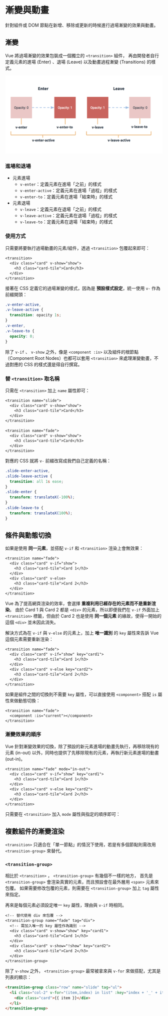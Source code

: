 # 漸變與動畫

針對組件或 DOM 節點在新增、移除或更新的時候進行過場漸變的效果與動畫。

## 漸變

Vue 將過場漸變的效果包裝成一個獨立的 `<transition>` 組件，
再由開發者自行定義元素的進場 (Enter) 、退場 (Leave) 以及動畫過程漸變 (Transitions) 的樣式。

![transition](./transition.png)

### 進場和退場

- 元素進場
  - `v-enter`：定義元素在進場「之前」的樣式
  - `v-enter-active`：定義元素在進場「過程」的樣式
  - `v-enter-to`：定義元素在進場「結束時」的樣式
- 元素退場
  - `v-leave`：定義元素在退場「之前」的樣式
  - `v-leave-active`：定義元素在退場「過程」的樣式
  - `v-leave-to`：定義元素在退場「結束時」的樣式

### 使用方式

只需要將要執行過場動畫的元素/組件，透過 `<transition>` 包覆起來即可：

```html{1,5}
<transition>
  <div class="card" v-show="show">
    <h3 class="card-tile">Card</h3>
  </div>
</transition>
```

接著在 CSS 定義它的過場漸變的樣式，因為是 **預設樣式設定**，統一使用 `v-` 作為前綴開頭：

```scss
.v-enter-active,
.v-leave-active {
  transition: opacity 1s;
}
.v-enter,
.v-leave-to {
  opacity: 0;
}
```

<TryBox>
  <component-transition-TransitionOpacity />
</TryBox>

除了 `v-if` 、 `v-show` 之外，像是 `<component :is>` 以及組件的根節點（Component Root Nodes）也都可以套用 `<transition>` 來處理漸變動畫，不過對應的 CSS 的樣式還是得自行撰寫。

### 替 `<transition>` 取名稱

只需在 `<transition>` 加上 `name` 屬性即可：

```html{1,7}
<transition name="slide">
  <div class="card" v-show="show">
    <h3 class="card-tile">Card</h3>
  </div>
</transition>

<transition name="fade">
  <div class="card" v-show="show">
    <h3 class="card-tile">Card</h3>
  </div>
</transition>
```

對應的 CSS 就將 `v-` 前綴改寫成我們自己定義的名稱：

```scss
.slide-enter-active,
.slide-leave-active {
  transition: all 1s ease;
}
.slide-enter {
  transform: translateX(-100%);
}
.slide-leave-to {
  transform: translateX(100%);
}
```

<TryBox>
  <component-transition-NamedTransition />
</TryBox>

## 條件與動態切換

如果是使用 **同一元素**，並搭配 `v-if` 和 `<transition>` 渲染上會無效果：

```html{2,5}
<transition name="fade">
  <div class="card" v-if="show">
    <h3 class="card-tile">Card 1</h3>
  </div>
  <div class="card" v-else>
    <h3 class="card-tile">Card 2</h3>
  </div>
</transition>
```

<TryBox>
  <component-transition-TransitionNoKey />
</TryBox>

Vue 為了提高網頁渲染的效率，會選擇 **重複利用已經存在的元素而不是重新渲染**。
由於 Card 1 與 Card 2 都是 `<div>` 的元素，所以即便我們在 `v-if` 外面加上 `<transition>` 標籤，但由於 Card 2 也是使用 **同一個元素** 的緣故，使得一開始的這個 `<div>` 並未因此消失。

解決方式為在 `v-if` 與 `v-else` 的元素上，加上 **唯一識別** 的 `key` 屬性來告訴 Vue 這個元素需要重新渲染：

```html{2,5}
<transition name="fade">
  <div class="card" v-if="show" key="card1">
    <h3 class="card-tile">Card 1</h3>
  </div>
  <div class="card" v-else key="card2">
    <h3 class="card-tile">Card 2</h3>
  </div>
</transition>
```

<TryBox>
  <component-transition-TransitionWithKey />
</TryBox>

如果是組件之間的切換則不需要 `key` 屬性，可以直接使用 `<component>` 搭配 `is` 屬性來做動態切換：

```html{2}
<transition name="fade">
  <component :is="current"></component>
</transition>
```

### 漸變效果的順序

Vue 針對漸變效果的切換，除了預設的新元素進場的動畫先執行，再移除現有的元素 (in-out) 以外，同時也提供了先移除現有的元素，再執行新元素進場的動畫 (out-in)。

```html{1}
<transition name="fade" mode="in-out">
  <div class="card" v-if="show" key="card1">
    <h3 class="card-tile">Card 1</h3>
  </div>
  <div class="card" v-else key="card2">
    <h3 class="card-tile">Card 2</h3>
  </div>
</transition>
```

只需要在 `<transition>` 加入 `mode` 屬性與指定的順序即可：

<TryBox>
  <component-transition-TransitionMode />
</TryBox>

## 複數組件的漸變渲染

`<transition>` 只適合在「單一節點」的情況下使用，若是有多個節點則需改用 `<transition-group>` 來替代。

### `<transition-group>`

相比於 `<transition>` ， `<transition-group>` 有幾個不一樣的地方，
首先是 `<transition-group>` 會渲染真實的元素，而且預設會在最外層用 `<span>` 元素來包覆。 如果需要修改包覆的元素，則需要在 `<transition-group>` 加上 `tag` 屬性來指定。

再來是每個元素必須設定唯一 `key` 屬性，理由與 `v-if` 時相同。

```html{2,4,7}
<!-- 替代使用 div 來包覆 -->
<transition-group name="fade" tag="div">
  <!-- 需加入唯一的 key 屬性作為識別 -->
  <div class="card" v-show="show" key="card1">
    <h3 class="card-tile">Card 1</h3>
  </div>
  <div class="card" v-show="!show" key="card2">
    <h3 class="card-tile">Card 2</h3>
  </div>
</transition-group>
```

除了 `v-show` 之外， `<transition-group>` 最常被拿來與 `v-for` 來做搭配，尤其是列表的顯示：

```html
<transition-group class="row" name="slide" tag="ul">
  <li class="col-2" v-for="(item,index) in list" :key="index + '_' + item">
    <div class="card">{{ item }}</div>
  </li>
</transition-group>
```

<TryBox>
  <component-transition-TransitionGroupWithFor />
</TryBox>
